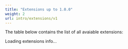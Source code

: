 ```yaml
---
title: "Extensions up to 1.0.0"
weight: 2
url: intro/extensions/v1
---
```


The table below contains the list of all avaiable extensions:

<script src="{{<relurl url="/js/stackgres-postgres-extensions-list-v1.js">}}"></script>
<div class="postgresExtensions">Loading extensions info...</div>
